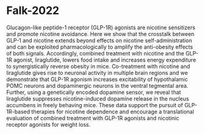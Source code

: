 # Falk-2022

Glucagon-like peptide-1 receptor (GLP-1R) agonists are nicotine sensitizers and promote nicotine avoidance. Here we show that the crosstalk between GLP-1 and nicotine extends beyond effects on nicotine self-administration and can be exploited pharmacologically to amplify the anti-obesity effects of both signals. Accordingly, combined treatment with nicotine and the GLP-1R agonist, liraglutide, lowers food intake and increases energy expenditure to synergistically reverse obesity in mice. Co-treatment with nicotine and liraglutide gives rise to neuronal activity in multiple brain regions and we demonstrate that GLP-1R agonism increases excitability of hypothalamic POMC neurons and dopaminergic neurons in the ventral tegmental area. Further, using a genetically encoded dopamine sensor, we reveal that liraglutide suppresses nicotine-induced dopamine release in the nucleus accumbens in freely behaving mice. These data support the pursuit of GLP-1R-based therapies for nicotine dependence and encourage a translational evaluation of combined treatment with GLP-1R agonists and nicotinic receptor agonists for weight loss. 
